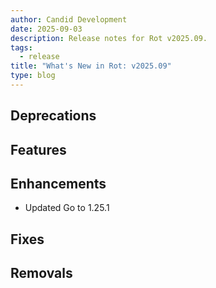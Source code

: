 ```yaml
---
author: Candid Development
date: 2025-09-03
description: Release notes for Rot v2025.09.
tags:
  - release
title: "What's New in Rot: v2025.09"
type: blog
---
```


## Deprecations

## Features

## Enhancements

- Updated Go to 1.25.1

## Fixes

## Removals
